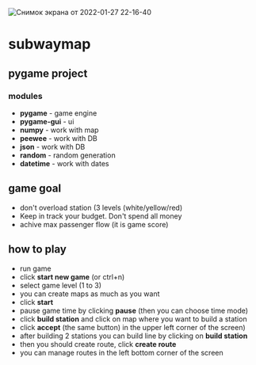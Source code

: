 ![Снимок экрана от 2022-01-27 22-16-40](https://user-images.githubusercontent.com/82755400/151428479-c77d75e2-df54-493e-becd-8554297d4416.png)
# subwaymap
## **pygame project**
### **modules**
* **pygame** - game engine
* **pygame-gui** - ui
* **numpy** - work with map
* **peewee** - work with DB
* **json** - work with DB
* **random** - random generation
* **datetime** - work with dates

## **game goal**
* don't overload station (3 levels (white/yellow/red)
* Keep in track your budget. Don't spend all money
* achive max passenger flow (it is game score)

## **how to play**
* run game
* click **start new game** (or ctrl+n)
* select game level (1 to 3)
* you can create maps as much as you want
* click **start**
* pause game time by clicking **pause** (then you can choose time mode)
* click **build station** and click on map where you want to build a station
* click **accept** (the same button) in the upper left corner of the screen)
* after building 2 stations you can build line by clicking on **build station**
* then you should create route, click **create route**
* you can manage routes in the left bottom corner of the screen
